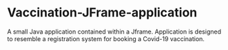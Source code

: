# Vaccination-JFrame-application
 A small Java application contained within a Jframe. Application is designed to resemble a registration system for booking a Covid-19 vaccination.
